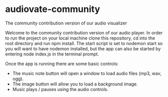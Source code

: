 # audiovate-community
The community contribution version of our audio visualizer

Welcome to the community contribution version of our audio player. In order to run the project on your local machine clone this repository, cd into
the root directory and run npm install. The start script is set to nodemon start so you will want to have nodemon installed, but the app can also be
started by entering node index.js in the terminal prompt.

Once the app is running there are some basic controls:
- The music note button will open a window to load audio files (mp3, wav, ogg).
- The image button will allow you to load a background image.
- Music plays / pauses using the audio controls.
